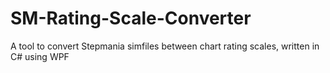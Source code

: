 # SM-Rating-Scale-Converter
 A tool to convert Stepmania simfiles between chart rating scales, written in C# using WPF
